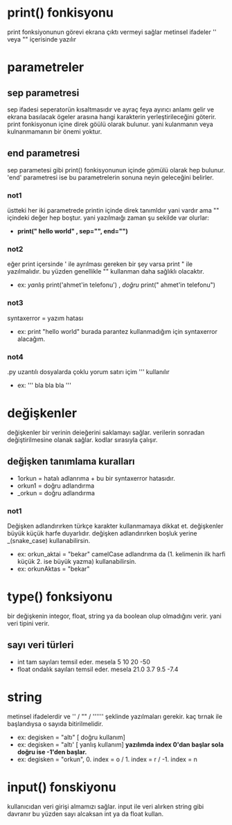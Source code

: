 # print() fonkisyonu
print fonksiyonunun görevi ekrana çıktı vermeyi sağlar
metinsel ifadeler '' veya "" içerisinde yazılır
# parametreler
## sep parametresi
sep ifadesi seperatorün kısaltmasıdır ve ayraç feya ayırıcı anlamı gelir ve ekrana basılacak ögeler arasına hangi karakterin yerleştirileceğini göterir. print fonkisyonun içine direk göülü olarak bulunur. yani kulanmanın veya kulnanmamanın bir önemi yoktur.
## end parametresi
sep parametesi gibi print() fonkisyonunun içinde gömülü olarak hep bulunur. 'end' parametresi ise bu parametrelerin sonuna neyin geleceğini belirler.

### not1
üstteki her iki parametrede printin içinde direk tanımldıır yani vardır ama "" içindeki değer hep boştur. yani yazılmaığı zaman şu sekilde var olurlar:
- **print(" hello world" , sep="", end="")**
### not2
eğer print içersinde ' ile ayrılması gereken bir şey varsa print " ile yazılmalıdır. bu yüzden genellikle "" kullanman daha sağlıklı olacaktır.
- ex: *yanlış* print('ahmet'in telefonu') , *doğru* print(" ahmet'in telefonu")
### not3
syntaxerror = yazım hatası
- ex: print "hello world" burada parantez kullanmadığım için syntaxerror alacağım.
### not4
.py uzantılı dosyalarda çoklu yorum satırı içim ''' kullanılır
- ex: ''' bla bla bla  ''' 

# değişkenler
değişkenler bir verinin deieğerini saklamayı sağlar.
verilerin sonradan değiştirilmesine olanak sağlar. 
kodlar sırasıyla çalışır.

## değişken tanımlama kuralları
- 1orkun = hatalı adlanrıma + bu bir syntaxerror hatasıdır.
- orkun1 = doğru adlandırma
- _orkun = doğru adlandırma

### not1 
Değişken adlandırırken türkçe karakter kullanmamaya dikkat et.
değişkenler büyük küçük harfe duyarlıdır.
değişken adlandırırken boşluk yerine _(snake_case) kullanabilirsin.
- ex: orkun_aktai = "bekar"
camelCase adlandrıma da (1. kelimenin ilk harfi küçük 2. ise büyük yazma) kullanabilirsin.
- ex: orkunAktas = "bekar"

# type() fonksiyonu
bir değişkenin integor, float, string ya da boolean olup olmadığını verir. yani veri tipini verir.

## sayı veri türleri
- int 
tam sayıları temsil eder.
mesela 5 10 20 -50
- float
ondalık sayıları temsil eder.
mesela 21.0 3.7 9.5 -7.4

# string
metinsel ifadelerdir ve '' / "" / '''''' şeklinde yazılmaları gerekir.
kaç tırnak ile başlandıysa o sayıda bitirilmelidir.
- ex: degisken = "altı" [ doğru kullanım]
- ex: degisken = "altı' [ yanlış kullanım]
**yazılımda index 0'dan başlar sola doğru ise -1'den başlar.**
- ex: degisken = "orkun", 0. index = o / 1. index = r / -1. index = n

# input() fonskiyonu
kullanıcıdan veri girişi almamızı sağlar.
input ile veri alırken string gibi davranır bu yüzden sayı alcaksan int ya da float kullan.



